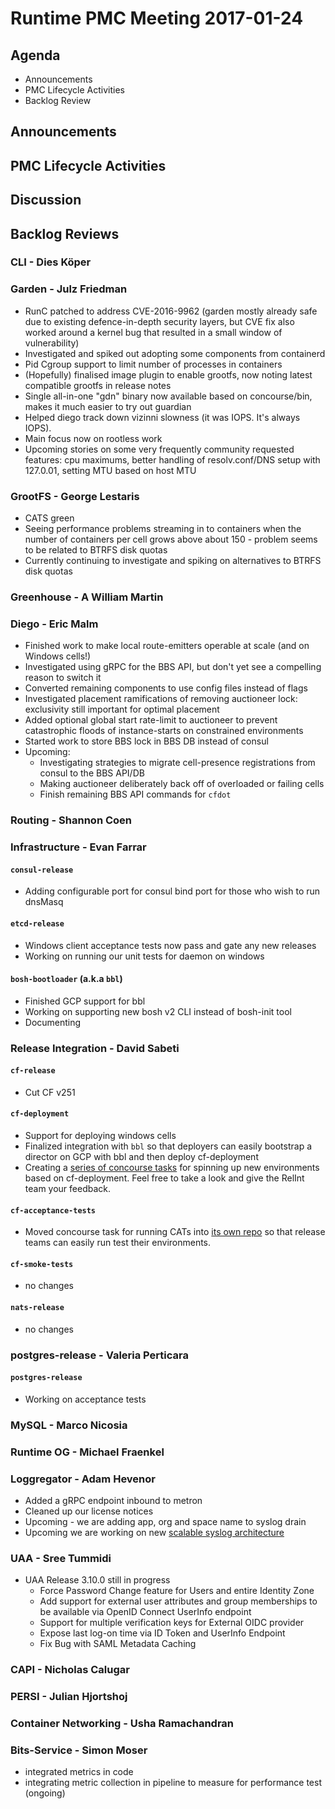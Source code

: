 # Runtime PMC Meeting 2017-01-24

## Agenda

* Announcements
* PMC Lifecycle Activities
* Backlog Review

## Announcements


## PMC Lifecycle Activities


## Discussion


## Backlog Reviews

### CLI - Dies Köper

### Garden - Julz Friedman

- RunC patched to address CVE-2016-9962 (garden mostly already safe due to existing defence-in-depth security layers, but CVE fix also worked around a kernel bug that resulted in a small window of vulnerability)
- Investigated and spiked out adopting some components from containerd
- Pid Cgroup support to limit number of processes in containers
- (Hopefully) finalised image plugin to enable grootfs, now noting latest compatible grootfs in release notes
- Single all-in-one "gdn" binary now available based on concourse/bin, makes it much easier to try out guardian
- Helped diego track down vizinni slowness (it was IOPS. It's always IOPS).
- Main focus now on rootless work
- Upcoming stories on some very frequently community requested features: cpu maximums, better handling of resolv.conf/DNS setup with 127.0.01, setting MTU based on host MTU

### GrootFS - George Lestaris

- CATS green
- Seeing performance problems streaming in to containers when the number of containers per cell grows above about 150 - problem seems to be related to BTRFS disk quotas
- Currently continuing to investigate and spiking on alternatives to BTRFS disk quotas

### Greenhouse - A William Martin

### Diego - Eric Malm

- Finished work to make local route-emitters operable at scale (and on Windows cells!)
- Investigated using gRPC for the BBS API, but don't yet see a compelling reason to switch it
- Converted remaining components to use config files instead of flags
- Investigated placement ramifications of removing auctioneer lock: exclusivity still important for optimal placement
- Added optional global start rate-limit to auctioneer to prevent catastrophic floods of instance-starts on constrained environments
- Started work to store BBS lock in BBS DB instead of consul
- Upcoming:
  - Investigating strategies to migrate cell-presence registrations from consul to the BBS API/DB
  - Making auctioneer deliberately back off of overloaded or failing cells
  - Finish remaining BBS API commands for `cfdot`


### Routing - Shannon Coen

### Infrastructure - Evan Farrar

#### `consul-release`
- Adding configurable port for consul bind port for those who wish to run dnsMasq

#### `etcd-release`
- Windows client acceptance tests now pass and gate any new releases
- Working on running our unit tests for daemon on windows

#### `bosh-bootloader` (a.k.a `bbl`)
- Finished GCP support for bbl
- Working on supporting new bosh v2 CLI instead of bosh-init tool
- Documenting

### Release Integration - David Sabeti

#### `cf-release`
- Cut CF v251

#### `cf-deployment`
- Support for deploying windows cells
- Finalized integration with `bbl` so that deployers can easily bootstrap a director on GCP with bbl and then deploy cf-deployment
- Creating a [series of concourse tasks](https://github.com/cloudfoundry/cf-deployment-concourse-tasks) for spinning up new environments based on cf-deployment. Feel free to take a look and give the RelInt team your feedback.

#### `cf-acceptance-tests`
- Moved concourse task for running CATs into [its own repo](https://github.com/cloudfoundry/cats-concourse-task) so that release teams can easily run test their environments.

#### `cf-smoke-tests`
- no changes

#### `nats-release`
- no changes

### postgres-release - Valeria Perticara

#### `postgres-release`

- Working on acceptance tests

### MySQL - Marco Nicosia

### Runtime OG - Michael Fraenkel

### Loggregator - Adam Hevenor
- Added a gRPC endpoint inbound to metron
- Cleaned up our license notices
- Upcoming - we are adding app, org and space name to syslog drain 
- Upcoming we are working on new [scalable syslog architecture](https://docs.google.com/document/d/1B31BWuPVGYIbQaEVfFhmTmp8_5t8RwGGHY_4q4unojI/edit#heading=h.qd5b0aiq5bbv)

### UAA - Sree Tummidi
- UAA Release 3.10.0 still in progress
    - Force Password Change feature for Users and entire Identity Zone
    - Add support for external user attributes and group memberships to be available via OpenID Connect UserInfo endpoint
    - Support for multiple verification keys for External OIDC provider
    - Expose last log-on time via ID Token and UserInfo Endpoint
    - Fix Bug with SAML Metadata Caching


### CAPI - Nicholas Calugar

### PERSI - Julian Hjortshoj

### Container Networking - Usha Ramachandran

### Bits-Service - Simon Moser

- integrated metrics in code 
- integrating metric collection in pipeline to measure for performance test (ongoing)
